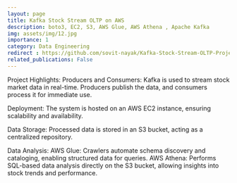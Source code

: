 ```yaml
---
layout: page
title: Kafka Stock Stream OLTP on AWS
description: boto3, EC2, S3, AWS Glue, AWS Athena , Apache Kafka
img: assets/img/12.jpg
importance: 1
category: Data Engineering
redirect : https://github.com/sovit-nayak/Kafka-Stock-Stream-OLTP-Project-on-AWS
related_publications: False
---
```


Project Highlights:
Producers and Consumers: Kafka is used to stream stock market data in real-time. Producers publish the data, and consumers process it for immediate use.

Deployment: The system is hosted on an AWS EC2 instance, ensuring scalability and availability.

Data Storage: Processed data is stored in an S3 bucket, acting as a centralized repository.

Data Analysis:
AWS Glue: Crawlers automate schema discovery and cataloging, enabling structured data for queries.
AWS Athena: Performs SQL-based data analysis directly on the S3 bucket, allowing insights into stock trends and performance.

